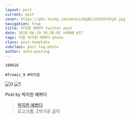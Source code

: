 ```yaml
---
layout: post
current: post
cover: https://pbs.twimg.com/media/DgBIin5UYAYVUyO.jpg
navigation: true
title: 박지원 예쁘다 twitter post
date: 2018-06-19 10:36:01 +0900 KST
tags: 지원 박지원-예쁘다 photo
class: post-template
subclass: post tag-photo
author: auto-posting
---
```


```  
180616  
  
#fromis_9 #박지원  

```

![0](https://pbs.twimg.com/media/DgBIin3UYAMdmuK.jpg)
![1](https://pbs.twimg.com/media/DgBIin5UYAYVUyO.jpg)


Post by 박지원 예쁘다

> [박지원 예쁘다](https://twitter.com/jiwon_is_pretty)  
  로고크롭, 2차가공 금지